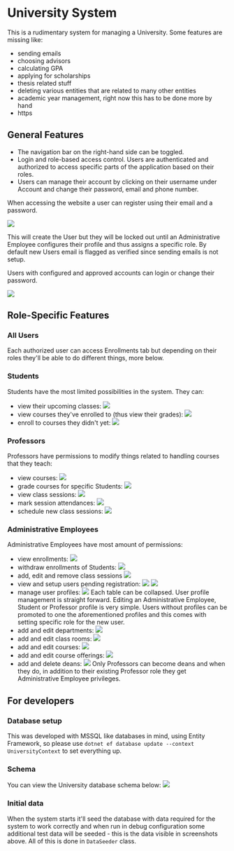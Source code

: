 # University System

This is a rudimentary system for managing a University. Some features are missing like:
 - sending emails
 - choosing advisors
 - calculating GPA
 - applying for scholarships
 - thesis related stuff
 - deleting various entities that are related to many other entities
 - academic year management, right now this has to be done more by hand
 - https

## General Features

- The navigation bar on the right-hand side can be toggled.
- Login and role-based access control. Users are authenticated and authorized to access specific parts of the application based on their roles.
- Users can manage their account by clicking on their username under Account and change their password, email and phone number.

When accessing the website a user can register using their email and a password.

![](./images/unauthorized_register.png)

This will create the User but they will be locked out until an Administrative Employee configures their profile and thus assigns a specific role.
By default new Users email is flagged as verified since sending emails is not setup.

Users with configured and approved accounts can login or change their password.

![](./images/unauthorized_login.png)

## Role-Specific Features

### All Users

Each authorized user can access Enrollments tab but depending on their roles they'll be able to do different things, more below.

### Students

Students have the most limited possibilities in the system.
They can:
 - view their upcoming classes:
![](./images/student_upcoming_classes.png)
 - view courses they've enrolled to (thus view their grades):
![](./images/student_enrollments.png)
 - enroll to courses they didn't yet:
![](./images/student_enroll.png)

### Professors

Professors have permissions to modify things related to handling courses that they teach:
 - view courses:
![](./images/professor_enrollments.png)
 - grade courses for specific Students:
![](./images/professor_grade.png)
 - view class sessions:
![](./images/professor_class_sessions.png)
 - mark session attendances:
![](./images/professor_attendances.png)
 - schedule new class sessions:
![](./images/professor_new_session.png)

### Administrative Employees

Administrative Employees have most amount of permissions:
 - view enrollments:
![](./images/admin_enrollments.png)
 - withdraw enrollments of Students:
![](./images/admin_withdraw.png)
 - add, edit and remove class sessions
![](./images/admin_class_sessions.png)
 - view and setup users pending registration:
![](./images/admin_pending_users.png)
![](./images/admin_pending_user_setup.png)
 - manage user profiles:
![](./images/admin_profiles.png)
    Each table can be collapsed. User profile management is straight forward. Editing an Administrative Employee, Student or Professor profile is very simple. Users without profiles can be promoted to one the aforementioned profiles and this comes with setting specific role for the new user.
 - add and edit departments:
![](./images/admin_departments.png) 
 - add and edit class rooms:
![](./images/admin_classrooms.png)
 - add and edit courses:
![](./images/admin_courses.png)
 - add and edit course offerings:
![](./images/admin_course_offerings_.png)
 - add and delete deans:
![](./images/admin_deans_.png)
    Only Professors can become deans and when they do, in addition to their existing Professor role they get Administrative Employee privileges.

## For developers

### Database setup

This was developed with MSSQL like databases in mind, using Entity Framework, so please use `dotnet ef database update --context UniversityContext` to set everything up.

### Schema

You can view the University database schema below:
![](./images/university_db_.png)


### Initial data

When the system starts it'll seed the database with data required for the system to work correctly and when run in debug configuration some additional test data will be seeded - this is the data visible in screenshots above. All of this is done in `DataSeeder` class.